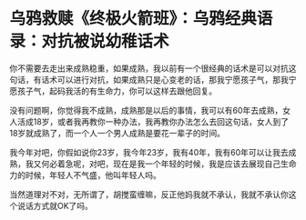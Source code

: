 # 乌鸦救赎《终极火箭班》：乌鸦经典语录：对抗被说幼稚话术

你不需要去走出来成熟稳重，如果成熟，我以前有一个很经典的话术是可以对抗这句话，有话术可以进行对抗，如果成熟只是心变老的话，那我宁愿孩子气，那我宁愿孩子气，起码我活的有生命力，你可以这样去跟他回复。

没有问题啊，你觉得我不成熟，成熟那是以后的事情，我可以有60年去成熟，女人活成18岁，或者我再教你一种办法，我再教你办法怎么去回这句话，女人到了18岁就成熟了，而一个人一个男人成熟是要花一辈子的时间。

我今年对吧，你假如说你23岁，我今年23岁，我有40年，我有60年可以让我去成熟，我又何必着急呢，对吧，现在是我一个年轻的时候，我是应该去展现自己生命力的时候，年轻人不气盛，他叫年轻人吗。

当然道理对不对，无所谓了，胡搅蛮缠嘛，反正他妈我就不承认，我就不承认你这个说话方式就OK了吗。